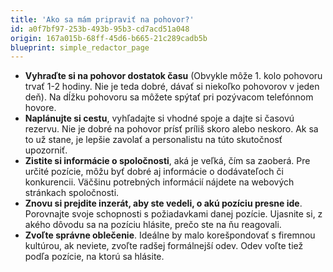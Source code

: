 ```yaml
---
title: 'Ako sa mám pripraviť na pohovor?'
id: a0f7bf97-253b-493b-95b3-cd7acd51a048
origin: 167a015b-68ff-45d6-b665-21c289cadb5b
blueprint: simple_redactor_page
---
```

<ul>
	<li><strong>Vyhraďte si na pohovor dostatok času</strong> (Obvykle môže 1. kolo pohovoru trvať 1-2 hodiny. Nie je teda dobré, dávať si niekoľko pohovorov v jeden deň). Na dĺžku pohovoru sa môžete spýtať pri pozývacom telefónnom hovore.</li>
	<li><strong>Naplánujte si cestu</strong>, vyhľadajte si vhodné spoje a dajte si časovú rezervu. Nie je dobré na pohovor prísť príliš skoro alebo neskoro. Ak sa to už stane, je lepšie zavolať a personalistu na túto skutočnosť upozorniť.<br><o:p></o:p></li>
	<li><strong>Zistite si informácie o spoločnosti</strong>, aká je veľká, čím sa zaoberá. Pre určité pozície, môžu byť dobré aj informácie o dodávateľoch či konkurencii. Väčšinu potrebných informácií nájdete na webových stránkach spoločnosti.<br><o:p></o:p></li>
	<li><strong>Znovu si prejdite inzerát, aby ste vedeli, o akú pozíciu presne ide</strong>. Porovnajte svoje schopnosti s požiadavkami danej pozície. Ujasnite si, z akého dôvodu sa na pozíciu hlásite, prečo ste na ňu reagovali.<br><o:p></o:p></li>
	<li><strong>Zvoľte správne oblečenie</strong>. Ideálne by malo korešpondovať s firemnou kultúrou, ak neviete, zvoľte radšej formálnejší odev. Odev voľte tiež podľa pozície, na ktorú sa hlásite.
	</li>
</ul>